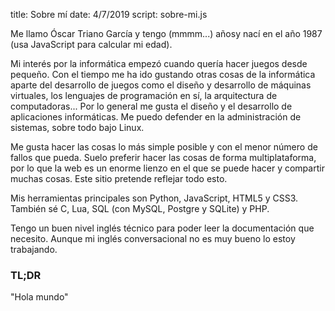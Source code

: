 title: Sobre mí
date: 4/7/2019
script: sobre-mi.js

Me llamo Óscar Triano García <span id="nacimiento" data-fechanacimiento="1987">y tengo (mmmm...) años<span><noscript>y nací en el año 1987 (usa JavaScript para calcular mi edad)</noscript>.

Mi interés por la informática empezó cuando quería hacer juegos desde pequeño. Con el tiempo
me ha ido gustando otras cosas de la informática aparte del desarrollo de juegos como el diseño y desarrollo de máquinas virtuales, los lenguajes de programación en sí, la arquitectura de computadoras... Por lo general me gusta el diseño y el desarrollo de aplicaciones informáticas. Me puedo defender en la administración de sistemas, sobre todo bajo Linux.

Me gusta hacer las cosas lo más simple posible y con el menor número de fallos que pueda. Suelo preferir hacer las cosas de forma multiplataforma, por lo que la web es un enorme lienzo en el que se puede hacer y compartir muchas cosas. Este sitio pretende reflejar todo esto.

Mis herramientas principales son Python, JavaScript, HTML5 y CSS3. También sé C, Lua, SQL (con MySQL, Postgre y SQLite) y PHP.

Tengo un buen nivel inglés técnico para poder leer la documentación que necesito. Aunque mi inglés conversacional no es muy bueno lo estoy trabajando.

### TL;DR

"Hola mundo"
